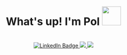 <div id="header"align="center" >

<h1>What's up! I'm Pol </a>
  <img src="https://media2.giphy.com/media/v1.Y2lkPTc5MGI3NjExbmFscnd1YmlhbGpwOW5vdzJmb3UxeHU4ZmQ2bHp5bmp3NmVoMmlsbyZlcD12MV9pbnRlcm5hbF9naWZfYnlfaWQmY3Q9cw/EAfeMhhZjJ9zhXh69P/giphy.gif" width="50">
</h1>
 <br>

  <a href="https://www.linkedin.com/in/pol-gil-usieto-5b9324280/">
    <img src="https://img.shields.io/badge/LinkedIn-blue?style=for-the-badge&logo=linkedin&logoColor=white" alt="LinkedIn Badge"/>
  </a>

 <a href="https://poltech.netlify.app/">
    <img src="https://img.shields.io/badge/website-000000?style=for-the-badge&logo=About.me&logoColor=white"/>
  </a>
     <a href="https://www.instagram.com/usietopol/">
    <img src="https://img.shields.io/badge/Instagram-pink?style=for-the-badge&logo=instagram&logoColor=black"/>
  </a>
  </div>




<!--
**Mystic93/Mystic93** is a ✨ _special_ ✨ repository because its `README.md` (this file) appears on your GitHub profile.

Here are some ideas to get you started:

- 🔭 I’m currently working on ...
- 🌱 I’m currently learning ...
- 👯 I’m looking to collaborate on ...
- 🤔 I’m looking for help with ...
- 💬 Ask me about ...
- 📫 How to reach me: ...
- 😄 Pronouns: ...
- ⚡ Fun fact: ...
-->
